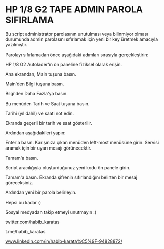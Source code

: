 # HP 1/8 G2 TAPE ADMIN PAROLA SIFIRLAMA
Bu script administrator parolasının unutulması veya bilinmiyor olması durumunda admin parolasını sıfırlamak için yeni bir key üretmek amacıyla yazılmıştır.

Parolayı sıfırlamadan önce aşağıdaki adımları sırasıyla gerçekleştirin:

HP 1/8 G2 Autolader'ın ön paneline fiziksel olarak erişin.

Ana ekrandan, Main tuşuna basın.

Main'den Bilgi tuşuna basın.

Bilgi'den Daha Fazla'ya basın.

Bu menüden Tarih ve Saat tuşuna basın.

Tarihi (yıl dahil) ve saati not edin.

Ekranda geçerli bir tarih ve saat
gösterilir.

Ardından aşağıdakileri yapın:

Enter'a basın. Karışınıza çıkan menüden left-most menüsüne girin. Servisi aramak için bir uyarı mesajı görünecektir.

Tamam'a basın.

Script aracılığıyla oluşturduğunuz yeni kodu ön panele girin.

Tamam'a basın. Ekranda şifrenin sıfırlandığını belirten bir mesaj göreceksiniz.

Ardından yeni bir parola belirleyin.

Hepsi bu kadar :) 

Sosyal medyadan takip etmeyi unutmayın :)

twitter.com/habib_karatas

t.me/habib_karatas

www.linkedin.com/in/habib-karata%C5%9F-94828872/


